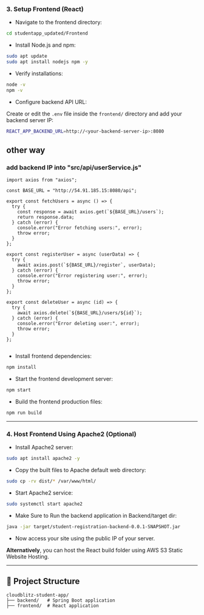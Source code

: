 ### 3. Setup Frontend (React)



- Navigate to the frontend directory:

```bash
cd studentapp_updated/Frontend
```

- Install Node.js and npm:

```bash
sudo apt update
sudo apt install nodejs npm -y
```

- Verify installations:

```bash
node -v
npm -v
```

- Configure backend API URL:

Create or edit the `.env` file inside the `frontend/` directory and add your backend server IP:

```bash
REACT_APP_BACKEND_URL=http://<your-backend-server-ip>:8080
```

## other way 

### add backend IP into "src/api/userService.js"

```
import axios from "axios";

const BASE_URL = "http://54.91.185.15:8080/api";

export const fetchUsers = async () => {
  try {
    const response = await axios.get(`${BASE_URL}/users`);
    return response.data;
  } catch (error) {
    console.error("Error fetching users:", error);
    throw error;
  }
};

export const registerUser = async (userData) => {
  try {
    await axios.post(`${BASE_URL}/register`, userData);
  } catch (error) {
    console.error("Error registering user:", error);
    throw error;
  }
};

export const deleteUser = async (id) => {
  try {
    await axios.delete(`${BASE_URL}/users/${id}`);
  } catch (error) {
    console.error("Error deleting user:", error);
    throw error;
  }
};


```


- Install frontend dependencies:

```bash
npm install
```

- Start the frontend development server:

```bash
npm start
```

- Build the frontend production files:

```bash
npm run build
```

---

### 4. Host Frontend Using Apache2 (Optional)

- Install Apache2 server:

```bash
sudo apt install apache2 -y
```

- Copy the built files to Apache default web directory:

```bash
sudo cp -rv dist/* /var/www/html/
```

- Start Apache2 service:

```bash
sudo systemctl start apache2
```

- Make Sure to  Run the backend application in Backend/target dir:

```bash
java -jar target/student-registration-backend-0.0.1-SNAPSHOT.jar
```

- Now access your site using the public IP of your server.

**Alternatively**, you can host the React build folder using AWS S3 Static Website Hosting.

---

## 📂 Project Structure

```
cloudblitz-student-app/
├── backend/   # Spring Boot application
├── frontend/  # React application
```

